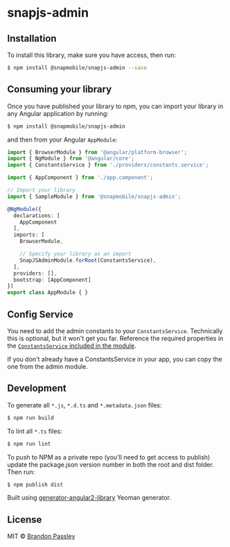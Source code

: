 # snapjs-admin

## Installation

To install this library, make sure you have access, then run:

```bash
$ npm install @snapmobile/snapjs-admin --save
```

## Consuming your library

Once you have published your library to npm, you can import your library in any Angular application by running:

```bash
$ npm install @snapmobile/snapjs-admin
```

and then from your Angular `AppModule`:

```typescript
import { BrowserModule } from '@angular/platform-browser';
import { NgModule } from '@angular/core';
import { ConstantsService } from './providers/constants.service';

import { AppComponent } from './app.component';

// Import your library
import { SampleModule } from '@snapmobile/snapjs-admin';

@NgModule({
  declarations: [
    AppComponent
  ],
  imports: [
    BrowserModule,

    // Specify your library as an import
    SnapJSAdminModule.forRoot(ConstantsService),
  ],
  providers: [],
  bootstrap: [AppComponent]
})
export class AppModule { }
```

## Config Service

You need to add the admin constants to your `ConstantsService`. Technically this is optional, but it won't get you far. Reference the required properties in the [`ConstantsService` included in the module](https://github.com/SnapMobileIO/SnapJS-Admin/blob/master/src/admin/constants.service.ts).

If you don't already have a ConstantsService in your app, you can copy the one from the admin module. 

## Development

To generate all `*.js`, `*.d.ts` and `*.metadata.json` files:

```bash
$ npm run build
```

To lint all `*.ts` files:

```bash
$ npm run lint
```

To push to NPM as a private repo (you'll need to get access to publish)
update the package.json version number in both the root and dist folder. Then run:

```bash
$ npm publish dist
```


Built using [generator-angular2-library](https://github.com/jvandemo/generator-angular2-library) Yeoman generator.

## License

MIT © [Brandon Passley](mailto:brandon@snapmobile.io)
